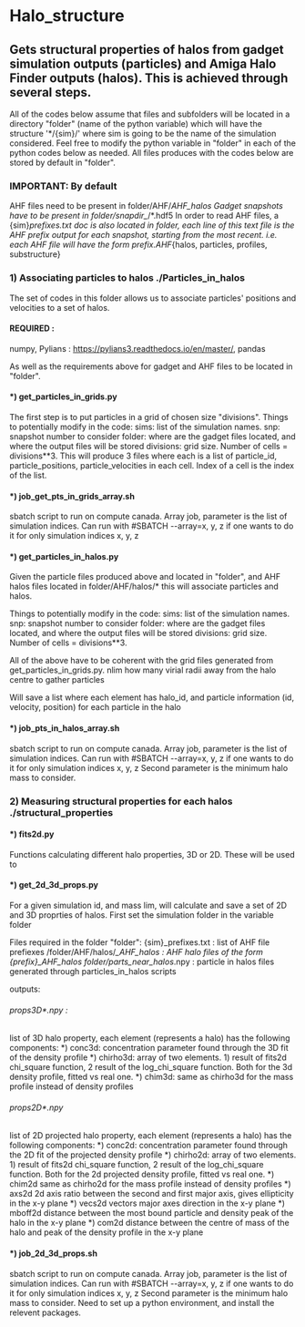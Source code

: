# Halo_structure

## Gets structural properties of halos from gadget simulation outputs (particles) and Amiga Halo Finder outputs (halos). This is achieved through several steps. 
All of the codes below assume that files and subfolders will be located in a directory "folder" (name of the python variable) which will have the structure '*/{sim}/' where sim is going to be 
the name of the simulation considered. Feel free to modify the python variable in "folder" in each of the python codes below as needed. All files produces with the codes below are stored by default in 
"folder". 
### IMPORTANT: By default
AHF files need to be present in folder/AHF/*AHF_halos
Gadget snapshots have to be present in folder/snapdir_*/*.hdf5 
In order to read AHF files, a {sim}_prefixes.txt doc is also located in folder, each line of this text file is the AHF prefix output for each snapshot, starting from the most recent.
i.e. each AHF file will have the form prefix.AHF_{halos, particles, profiles, substructure} 

### 1) Associating particles to halos ./Particles_in_halos 
The set of codes in this folder allows us to associate particles' positions and velocities to a set of halos. 

#### REQUIRED : 
numpy, Pylians : https://pylians3.readthedocs.io/en/master/, pandas

As well as the requirements above for gadget and AHF files to be located in "folder". 

#### *) get_particles_in_grids.py 
The first step is to put particles in a grid of chosen size "divisions". 
Things to potentially modify in the code: 
sims: list of the simulation names. 
snp: snapshot number to consider 
folder: where are the gadget files located, and where the output files will be stored
divisions: grid size. Number of cells = divisions**3. 
This will produce 3 files where each is a list of particle_id, particle_positions, particle_velocities in each cell. Index of a cell is the index of the list.

#### *) job_get_pts_in_grids_array.sh 
sbatch script to run on compute canada. Array job, parameter is the list of simulation indices. Can run with #SBATCH --array=x, y, z if one wants to do it for only simulation indices x, y, z

#### *) get_particles_in_halos.py
Given the particle files produced above and located in "folder", and AHF halos files located in folder/AHF/halos/* 
this will associate particles and halos. 

Things to potentially modify in the code: 
sims: list of the simulation names. 
snp: snapshot number to consider 
folder: where are the gadget files located, and where the output files will be stored
divisions: grid size. Number of cells = divisions**3. 

All of the above have to be coherent with the grid files generated from get_particles_in_grids.py. 
nlim how many virial radii away from the halo centre to gather particles

Will save a list where each element has halo_id, and particle information (id, velocity, position) for each particle
in the halo

#### *) job_pts_in_halos_array.sh
sbatch script to run on compute canada. Array job, parameter is the list of simulation indices. 
Can run with #SBATCH --array=x, y, z if one wants to do it for only simulation indices x, y, z
Second parameter is the minimum halo mass to consider. 

### 2) Measuring structural properties for each halos ./structural_properties

#### *) fits2d.py 
Functions calculating different halo properties, 3D or 2D. These will be used to 

#### *) get_2d_3d_props.py 
For a given simulation id, and mass lim, will calculate and save a set of 2D and 3D proprties of halos. 
First set the simulation folder in the variable folder

Files required in the folder "folder": 
{sim}_prefixes.txt : list of AHF file prefiexes
/folder/AHF/halos/*_AHF_halos : AHF halo files of the form {prefix}_AHF_halos
folder/parts_near_halos*.npy : particle in halos files generated through particles_in_halos scripts

outputs: 
###### props3D*.npy : 
list of 3D halo property, each element (represents a halo) has the following components: 
*) conc3d: concentration parameter found through the 3D fit of the density profile 
*) chirho3d: array of two elements. 1) result of fits2d chi_square function, 2 result of the log_chi_square function. Both 
for the 3d density profile, fitted vs real one.
*) chim3d: same as chirho3d for the mass profile instead of density profiles

###### props2D*.npy
list of 2D projected halo property, each element (represents a halo) has the following components:
*) conc2d: concentration parameter found through the 2D fit of the projected density profile 
*) chirho2d: array of two elements. 1) result of fits2d chi_square function, 2 result of the log_chi_square function. Both 
for the 2d projected density profile, fitted vs real one.
*) chim2d same as chirho2d for the mass profile instead of density profiles
*) axs2d 2d axis ratio between the second and first major axis, gives ellipticity in the x-y plane
*) vecs2d vectors major axes direction in the x-y plane
*) mboff2d distance between the most bound particle and density peak of the halo in the x-y plane
*) com2d distance between the centre of mass of the halo and peak of the density profile in the x-y plane

#### *) job_2d_3d_props.sh 
sbatch script to run on compute canada. Array job, parameter is the list of simulation indices. 
Can run with #SBATCH --array=x, y, z if one wants to do it for only simulation indices x, y, z
Second parameter is the minimum halo mass to consider. 
Need to set up a python environment, and install the relevent packages.

